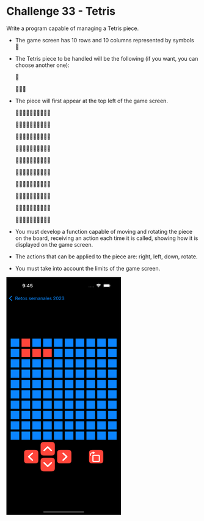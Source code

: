 # Challenge 33 - Tetris

Write a program capable of managing a Tetris piece.

- The game screen has 10 rows and 10 columns represented by symbols 🔲
- The Tetris piece to be handled will be the following (if you want, you can choose another one):

   🔳
  
   🔳🔳🔳
- The piece will first appear at the top left of the game screen.

   🔳🔲🔲🔲🔲🔲🔲🔲🔲🔲
  
   🔳🔳🔳🔲🔲🔲🔲🔲🔲🔲
  
   🔲🔲🔲🔲🔲🔲🔲🔲🔲🔲
  
   🔲🔲🔲🔲🔲🔲🔲🔲🔲🔲
  
   🔲🔲🔲🔲🔲🔲🔲🔲🔲🔲
  
   🔲🔲🔲🔲🔲🔲🔲🔲🔲🔲
  
   🔲🔲🔲🔲🔲🔲🔲🔲🔲🔲
  
   🔲🔲🔲🔲🔲🔲🔲🔲🔲🔲
  
   🔲🔲🔲🔲🔲🔲🔲🔲🔲🔲
  
   🔲🔲🔲🔲🔲🔲🔲🔲🔲🔲
  
    
- You must develop a function capable of moving and rotating the piece on the board, receiving an action each time it is called, showing how it is displayed on the game screen.
- The actions that can be applied to the piece are: right, left, down, rotate.
- You must take into account the limits of the game screen.

 <img src="/ChallengesImages/Challenge%2033.png" width="300" height="620">
